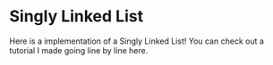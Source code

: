 # Singly Linked List

Here is a implementation of a Singly Linked List! You can check out a tutorial I made going line by line here.